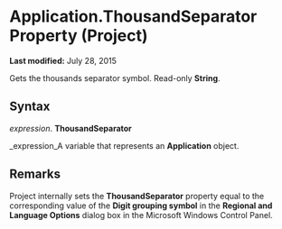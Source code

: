 
# Application.ThousandSeparator Property (Project)

 **Last modified:** July 28, 2015

Gets the thousands separator symbol. Read-only  **String**.

## Syntax

 _expression_. **ThousandSeparator**

 _expression_A variable that represents an  **Application** object.


## Remarks

Project internally sets the  **ThousandSeparator** property equal to the corresponding value of the **Digit grouping symbol** in the **Regional and Language Options** dialog box in the Microsoft Windows Control Panel.

